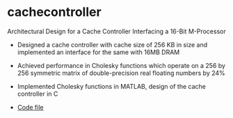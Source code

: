# cachecontroller
Architectural Design for a Cache Controller Interfacing a 16-Bit M-Processor

* Designed a cache controller with cache size of 256 KB in size and implemented an interface for the same with 16MB DRAM

* Achieved performance in Cholesky functions which operate on a 256 by 256 symmetric matrix of double-precision real floating numbers by 24%

* Implemented Cholesky functions in MATLAB, design of the cache controller in C

* [Code file](https://github.com/krishnaemani/cachecontroller/blob/master/temp47.c)
